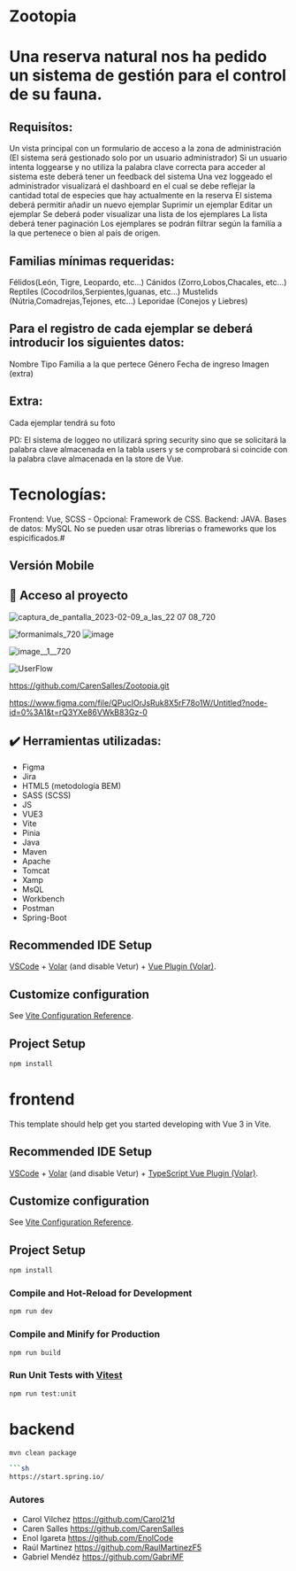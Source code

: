 # Zootopia

# Una reserva natural nos ha pedido un sistema de gestión para el control de su fauna.



## Requisítos:

Un vista principal con un formulario de acceso a la zona de administración (El sistema será gestionado solo por un usuario administrador)
Si un usuario intenta loggearse y no utiliza la palabra clave correcta para acceder al sistema este deberá tener un feedback del sistema
Una vez loggeado el administrador visualizará el dashboard en el cual se debe reflejar la cantidad total de especies que hay actualmente en la reserva
El sistema deberá permitir añadir un nuevo ejemplar
Suprimir un ejemplar
Editar un ejemplar
Se deberá poder visualizar una lista de los ejemplares
La lista deberá tener paginación
Los ejemplares se podrán filtrar según la familía a la que pertenece o bien al país de origen.


## Familias mínimas requeridas:

Félidos(León, Tigre, Leopardo, etc...)
Cánidos (Zorro,Lobos,Chacales, etc...)
Reptiles (Cocodrilos,Serpientes,Iguanas, etc...)
Mustelids (Nútria,Comadrejas,Tejones, etc...)
Leporidae (Conejos y Liebres)


## Para el registro de cada ejemplar se deberá introducir los siguientes datos:

Nombre
Tipo
Familia a la que pertece
Género
Fecha de ingreso
Imagen (extra)


## Extra:

Cada ejemplar tendrá su foto


PD: El sistema de loggeo no utilizará spring security sino que se solicitará la palabra clave almacenada en la tabla users y se comprobará si coincide con la palabra clave almacenada en la store de Vue.


# Tecnologías:

Frontend: Vue, SCSS - Opcional: Framework de CSS.
Backend: JAVA.
Bases de datos: MySQL
No se pueden usar otras librerias o frameworks que los espicificados.# <p align="center"> 


## Versión Mobile




## 📁 Acceso al proyecto

![captura_de_pantalla_2023-02-09_a_las_22 07 08_720](https://user-images.githubusercontent.com/116892294/217942035-4e7d7712-e62e-4647-8477-80c12ac7c86d.png)

![formanimals_720](https://user-images.githubusercontent.com/116892294/217943660-6bdab640-db64-43a2-85e1-3153869f0064.png)
![image](https://user-images.githubusercontent.com/116892825/218055569-ef117d5e-b253-47ef-912c-7797d58e0afc.png)

 ![image__1__720](https://user-images.githubusercontent.com/116892294/217944015-278770b8-33a4-4403-b34c-b4f5372ce723.png)

![UserFlow](https://user-images.githubusercontent.com/116892294/217943442-b114ef69-23b8-40e1-9c6c-9517975ccb9b.png)


https://github.com/CarenSalles/Zootopia.git

https://www.figma.com/file/QPucIOrJsRuk8X5rF78o1W/Untitled?node-id=0%3A1&t=rQ3YXe86VWkB83Gz-0

## :heavy_check_mark: Herramientas utilizadas:
- Figma
- Jira
- HTML5 (metodología BEM)
- SASS (SCSS)
- JS
- VUE3
- Vite
- Pinia
- Java
- Maven
- Apache
- Tomcat
- Xamp
- MsQL
- Workbench
- Postman
- Spring-Boot


## Recommended IDE Setup

[VSCode](https://code.visualstudio.com/) + [Volar](https://marketplace.visualstudio.com/items?itemName=Vue.volar) (and disable Vetur) + [Vue Plugin (Volar)](https://marketplace.visualstudio.com/items?itemName=Vue.vscode-vue-plugin).

## Customize configuration

See [Vite Configuration Reference](https://vitejs.dev/config/).

## Project Setup

```sh
npm install
```




# frontend

This template should help get you started developing with Vue 3 in Vite.

## Recommended IDE Setup

[VSCode](https://code.visualstudio.com/) + [Volar](https://marketplace.visualstudio.com/items?itemName=Vue.volar) (and disable Vetur) + [TypeScript Vue Plugin (Volar)](https://marketplace.visualstudio.com/items?itemName=Vue.vscode-typescript-vue-plugin).

## Customize configuration

See [Vite Configuration Reference](https://vitejs.dev/config/).

## Project Setup

```sh
npm install
```

### Compile and Hot-Reload for Development

```sh
npm run dev
```

### Compile and Minify for Production

```sh
npm run build
```

### Run Unit Tests with [Vitest](https://vitest.dev/)

```sh
npm run test:unit
```
# backend

```sh
mvn clean package

```sh
https://start.spring.io/
```
  
 ### Autores

- Carol Vilchez https://github.com/Carol21d
- Caren Salles https://github.com/CarenSalles
- Enol Igareta https://github.com/EnolCode
- Raúl Martinez https://github.com/RaulMartinezF5
- Gabriel Mendéz https://github.com/GabriMF
